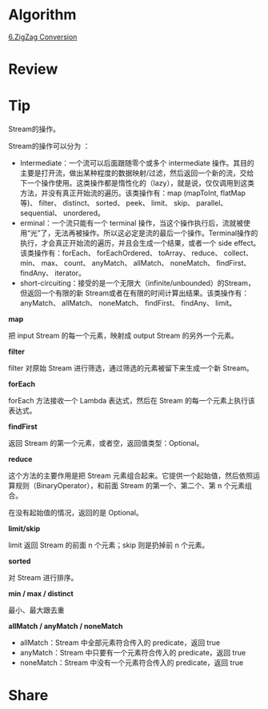 # Algorithm

[6.ZigZag Conversion](https://www.jianshu.com/p/452744ba3c48)

# Review



# Tip

Stream的操作。

Stream的操作可以分为 ：
- Intermediate：一个流可以后面跟随零个或多个 intermediate 操作。其目的主要是打开流，做出某种程度的数据映射/过滤，然后返回一个新的流，交给下一个操作使用。这类操作都是惰性化的（lazy），就是说，仅仅调用到这类方法，并没有真正开始流的遍历。该类操作有：map (mapToInt, flatMap 等)、 filter、 distinct、 sorted、 peek、 limit、 skip、 parallel、 sequential、 unordered。
- erminal：一个流只能有一个 terminal 操作，当这个操作执行后，流就被使用“光”了，无法再被操作。所以这必定是流的最后一个操作。Terminal操作的执行，才会真正开始流的遍历，并且会生成一个结果，或者一个 side effect。该类操作有：forEach、 forEachOrdered、 toArray、 reduce、 collect、 min、 max、 count、 anyMatch、 allMatch、 noneMatch、 findFirst、 findAny、 iterator。
- short-circuiting：接受的是一个无限大（infinite/unbounded）的Stream，但返回一个有限的新 Stream或者在有限的时间计算出结果。该类操作有：anyMatch、 allMatch、 noneMatch、 findFirst、 findAny、 limit。

**map**

把 input Stream 的每一个元素，映射成 output Stream 的另外一个元素。

**filter**

filter 对原始 Stream 进行筛选，通过筛选的元素被留下来生成一个新 Stream。

**forEach**

forEach 方法接收一个 Lambda 表达式，然后在 Stream 的每一个元素上执行该表达式。

**findFirst**

返回 Stream 的第一个元素，或者空，返回值类型：Optional。

**reduce**

这个方法的主要作用是把 Stream 元素组合起来。它提供一个起始值，然后依照运算规则（BinaryOperator），和前面 Stream 的第一个、第二个、第 n 个元素组合。

在没有起始值的情况，返回的是 Optional。

**limit/skip**

limit 返回 Stream 的前面 n 个元素；skip 则是扔掉前 n 个元素。

**sorted**

对 Stream 进行排序。

**min / max / distinct**

最小、最大跟去重

**allMatch / anyMatch / noneMatch**

- allMatch：Stream 中全部元素符合传入的 predicate，返回 true
- anyMatch：Stream 中只要有一个元素符合传入的 predicate，返回 true
- noneMatch：Stream 中没有一个元素符合传入的 predicate，返回 true

# Share


